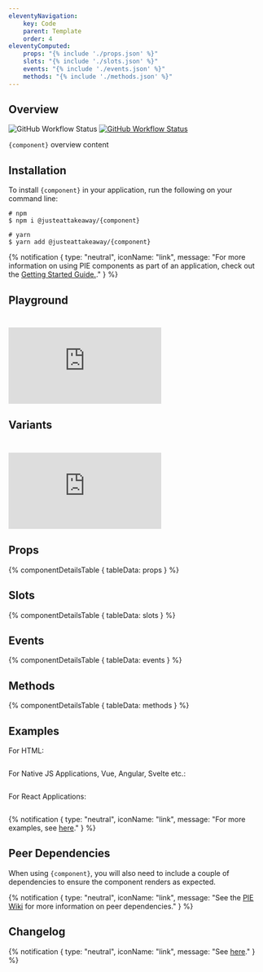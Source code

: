 ```yaml
---
eleventyNavigation:
    key: Code
    parent: Template
    order: 4
eleventyComputed:
    props: "{% include './props.json' %}"
    slots: "{% include './slots.json' %}"
    events: "{% include './events.json' %}"
    methods: "{% include './methods.json' %}"
---
```


## Overview

<p>
  <a href="https://www.npmjs.com/@justeattakeaway/pie-template" style="text-decoration: none">
    <img alt="GitHub Workflow Status" src="https://img.shields.io/npm/v/@justeattakeaway/pie-template.svg?label=pie-template">
  </a>

  <a href="https://www.npmjs.com/package/@justeattakeaway/pie-webc">
    <img alt="GitHub Workflow Status" src="https://img.shields.io/npm/v/@justeattakeaway/pie-webc.svg?label=pie-webc">
  </a>
</p>

`{component}` overview content

## Installation

To install `{component}` in your application, run the following on your command line:

```shell
# npm
$ npm i @justeattakeaway/{component}
```

```shell
# yarn
$ yarn add @justeattakeaway/{component}
```

{% notification {
  type: "neutral",
  iconName: "link",
  message: "For more information on using PIE components as part of an application, check out the [Getting Started Guide.](https://github.com/justeattakeaway/pie/wiki/Getting-started-with-PIE-Web-Components)."
} %}

## Playground

<!-- storybook playground link e.g. for Pie Button: https://webc.pie.design/?path=/story/button--primary -->
 <iframe
  src="https://webc.pie.design/?path=/story/button--primary&viewMode=story&shortcuts=false&singleStory=true"
  style="border: none; margin-top: 24px;"
></iframe>

## Variants

<!-- storybook docs link e.g. for Pie Button: https://webc.pie.design/?path=/docs/button--variants -->
 <iframe
  src="https://webc.pie.design/?path=/docs/button--variants&viewMode=story&shortcuts=false&singleStory=true"
  style="border: none; background-color: #fcfcfc; margin-top: 24px;"
></iframe>

## Props

{% componentDetailsTable {
  tableData: props
} %}

## Slots

{% componentDetailsTable {
  tableData: slots
} %}

## Events

{% componentDetailsTable {
  tableData: events
} %}

## Methods

{% componentDetailsTable {
  tableData: methods
} %}


## Examples

For HTML:

```html

```

For Native JS Applications, Vue, Angular, Svelte etc.:

```js

```

For React Applications:

```js

```

{% notification {
  type: "neutral",
  iconName: "link",
  message: "For more examples, see [here](https://github.com/justeattakeaway/pie-aperture/tree/main)."
} %}


## Peer Dependencies

When using `{component}`, you will also need to include a couple of dependencies to ensure the component renders as expected.

{% notification {
  type: "neutral",
  iconName: "link",
  message: "See the [PIE Wiki](https://github.com/justeattakeaway/pie-aperture/tree/main) for more information on peer dependencies."
} %}

## Changelog

{% notification {
  type: "neutral",
  iconName: "link",
  message: "See [here](https://github.com/justeattakeaway/pie/blob/main/packages/components/{component}/CHANGELOG.md)."
} %}
